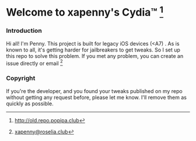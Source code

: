 # Welcome to xapenny's Cydia™ [^repo]
[^repo]: http://old.repo.popipa.club

### Introduction
Hi all! I'm Penny. This project is built for legacy iOS devices (<A7) . As is known to all, it's getting harder for jailbreakers to get tweaks. So I set up this repo to solve this problem. If you met any problem, you can create an issue directly or email [^me]
[^me]: xapenny@roselia.club

### Copyright
If you're the developer, and you found your tweaks published on my repo without getting any request before, please let me know. I'll remove them as quickly as possible.
